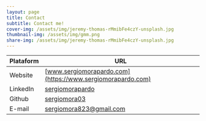 ```yaml
---
layout: page
title: Contact
subtitle: Contact me!
cover-img: /assets/img/jeremy-thomas-rMmibFe4czY-unsplash.jpg
thumbnail-img: /assets/img/gmm.png
share-img: /assets/img/jeremy-thomas-rMmibFe4czY-unsplash.jpg
---
```


Plataform | URL
---|---
Website | [www.sergiomorapardo.com](https://www.sergiomorapardo.com)
LinkedIn | [sergiomorapardo](https://www.linkedin.com/in/sergiomorapardo/)
Github | [sergiomora03](https://github.com/sergiomora03)
E-mail | [sergiomora823@gmail.com](mailto:sergiomora823@gmail.com)
